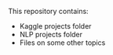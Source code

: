 This repository contains:
- Kaggle projects folder
- NLP projects folder
- Files on some other topics
